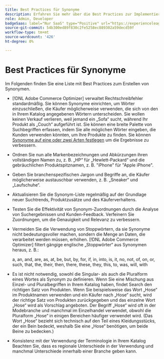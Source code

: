 ```yaml
---
title: Best Practices für Synonyme
description: Erfahren Sie mehr über die Best Practices zur Implementierung von Synonymen in Ihrem Store.
role: Admin, Developer
badgeSaas: label="Nur SaaS" type="Positive" url="https://experienceleague.adobe.com/de/docs/commerce/user-guides/product-solutions" tooltip="Gilt nur für Adobe Commerce as a Cloud Service- und Adobe Commerce Optimizer-Projekte (von Adobe verwaltete SaaS-Infrastruktur)."
source-git-commit: 54b300ed89f830c2fe5258ec889302a59decd59f
workflow-type: tm+mt
source-wordcount: '426'
ht-degree: 0%

---
```


# Best Practices für Synonyme

Im Folgenden finden Sie eine Liste mit Best Practices zum Erstellen von Synonymen.

- [!DNL Adobe Commerce Optimizer] verwaltet Rechtschreibfehler standardmäßig. Sie können Synonyme einrichten, um Wörter einzuschließen, die Käufer möglicherweise verwenden, die sich von den in Ihrem Katalog angegebenen Wörtern unterscheiden. Sie wollen keinen Verkauf verlieren, weil jemand ein „Sofa“ sucht, während Ihr Produkt als „Couch“ aufgeführt ist. Sie können eine breite Palette von Suchbegriffen erfassen, indem Sie alle möglichen Wörter eingeben, die Kunden verwenden könnten, um Ihre Produkte zu finden. Sie können [Synonyme auf eine oder zwei Arten festlegen](add.md#step-2-define-the-synonym-by-type) um die Ergebnisse zu verbessern.

- Ordnen Sie nun alle Markenbezeichnungen und Abkürzungen ihren vollständigen Namen zu, z. B. „HP“ für „Hewlett-Packard“ und die gebräuchlichen Produktspitznamen, z. B. &quot;iPhone&quot; für &quot;Apple iPhone&quot;.

- Geben Sie branchenspezifischen Jargon und Begriffe an, die Käufer möglicherweise austauschbar verwenden, z. B. „Sneaker“ und „Laufschuhe“.

- Aktualisieren Sie die Synonym-Liste regelmäßig auf der Grundlage neuer Suchtrends, Produktzusätze und des Käuferverhaltens.

- Testen Sie die Effektivität von Synonym-Zuordnungen durch die Analyse von Suchergebnissen und Kunden-Feedback. Verfeinern Sie Zuordnungen, um die Genauigkeit und Relevanz zu verbessern.

- Vermeiden Sie die Verwendung von Stoppwörtern, da sie Synonyme nicht bedeutungsvoller machen, sondern die Menge an Daten, die verarbeitet werden müssen, erhöhen. [!DNL Adobe Commerce Optimizer] filtert gängige englische „Stoppwörter“ aus Synonymen heraus, z. B.:

  a, an, and, are, as, at, be, but, by, for, if, in, into, is, it, no, not, of, on, or, such, that, the, their, then, there, these, they, this, to, was, will, with

- Es ist nicht notwendig, sowohl die Singular- als auch die Pluralform eines Wortes als Synonym zu definieren. Wenn Sie eine Mischung aus Einzel- und Pluralbegriffen in Ihrem Katalog haben, findet Search den richtigen Satz von Produkten. Wenn Sie beispielsweise das Wort „Hose“ im Produktnamen verwenden und ein Käufer nach „Hose“ sucht, wird der richtige Satz von Produkten zurückgegeben und das einzelne Wort „Hose“ wird als Vorschlag angeboten. Der Begriff „Hose“ wird oft in der Modebranche und manchmal im Einzelhandel verwendet, obwohl die Pluralform „Hose“ in einigen Bereichen häufiger verwendet wird. (Das Wort „Hose“ bezieht sich technisch auf den Teil eines Kleidungsstücks, der ein Bein bedeckt, weshalb Sie eine „Hose“ benötigen, um beide Beine zu bedecken.)

- Konsistenz mit der Verwendung der Terminologie in Ihrem Katalog Beachten Sie, dass es regionale Unterschiede in der Verwendung und manchmal Unterschiede innerhalb einer Branche geben kann.
